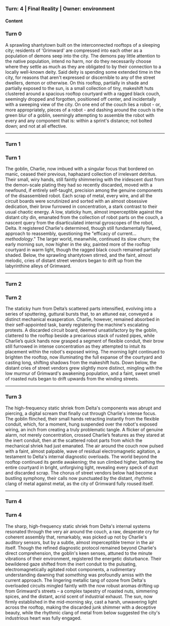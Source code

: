### Turn: 4 | Final Reality | Owner: environment

#### Content
### Turn 0

A sprawling shantytown built on the interconnected rooftops of a sleeping city; residents of 'Grimward' are compressed into each other as a population of demons seep into the city. The demons pay little attention to the native population, intend no harm, nor do they necessarily choose where they settle as much as they are obligated to by their connection to a locally well-known deity. Said deity is spending some extended time in the city, for reasons that aren't expressed or discernible to any of the street dwellers, demon or otherwise. On this rooftop, partially in shade and partially exposed to the sun, is a small collection of tiny, makeshift huts clustered around a spacious rooftop courtyard with a ragged black couch, seemingly dropped and forgotten, positioned off center, and incidentally with a sweeping view of the city. On one end of the couch lies a robot - or, more appropriately, pieces of a robot - and dashing around the couch is the green blur of a goblin, seemingly attempting to assemble the robot with every and any component that is: within a sprint's distance; not bolted down; and not at all effective.

---

### Turn 1

### Turn 1

The goblin, Charlie, now imbued with a singular focus that bordered on manic, ceased their previous, haphazard collection of irrelevant detritus. Their small, wiry hands, still faintly shimmering with the iridescent dust from the demon-scale plating they had so recently discarded, moved with a newfound, if entirely self-taught, precision among the genuine components of the disassembled robot. Each scrap of metal, every wire, and all the circuit boards were scrutinized and sorted with an almost obsessive dedication, their brow furrowed in concentration, a stark contrast to their usual chaotic energy. A low, staticky hum, almost imperceptible against the distant city din, emanated from the collection of robot parts on the couch, a nascent query from the disarticulated internal gyroscopes of the robot, Delta. It registered Charlie's determined, though still fundamentally flawed, approach to reassembly, questioning the "efficacy of current... *methodology*." The larger world, meanwhile, continued its slow churn; the early morning sun, now higher in the sky, painted more of the rooftop courtyard in warm light, though the ragged black couch remained partially shaded. Below, the sprawling shantytown stirred, and the faint, almost melodic, cries of distant street vendors began to drift up from the labyrinthine alleys of Grimward.

---

### Turn 2

### Turn 2

The staticky hum from Delta’s scattered parts intensified, evolving into a series of sputtering, guttural bursts that, to an attuned ear, conveyed a distinct mechanical exasperation. Charlie, however, remained absorbed in their self-appointed task, barely registering the machine's escalating protests. A discarded circuit board, deemed unsatisfactory by the goblin, clattered to the rooftop beside a precarious stack of rusted pipes, while Charlie’s quick hands now grasped a segment of flexible conduit, their brow still furrowed in intense concentration as they attempted to intuit its placement within the robot's exposed wiring. The morning light continued to brighten the rooftop, now illuminating the full expanse of the courtyard and casting long, shifting shadows from the makeshift huts. Down below, the distant cries of street vendors grew slightly more distinct, mingling with the low murmur of Grimward's awakening population, and a faint, sweet smell of roasted nuts began to drift upwards from the winding streets.

---

### Turn 3

The high-frequency static shriek from Delta's components was abrupt and piercing, a digital scream that finally cut through Charlie's intense focus. The goblin flinched, their small hands retracting instantly from the flexible conduit, which, for a moment, hung suspended over the robot's exposed wiring, an inch from creating a truly problematic tangle. A flicker of genuine alarm, not merely concentration, crossed Charlie’s features as they stared at the inert conduit, then at the scattered robot parts from which the mechanical shriek had just emanated. The air around the couch now pulsed with a faint, almost palpable, wave of residual electromagnetic agitation, a testament to Delta's internal diagnostic overloads. The world beyond the rooftop continued its gentle awakening; the sun climbed higher, bathing the entire courtyard in bright, unforgiving light, revealing every speck of dust and discarded scrap. The chorus of street vendors below had become a bustling symphony, their calls now punctuated by the distant, rhythmic clang of metal against metal, as the city of Grimward fully roused itself.

---

### Turn 4

### Turn 4

The sharp, high-frequency static shriek from Delta's internal systems resonated through the very air around the couch, a raw, desperate cry for coherent assembly that, remarkably, was picked up not by Charlie's auditory sensors, but by a subtle, almost imperceptible tremor in the air itself. Though the refined diagnostic protocol remained beyond Charlie's direct comprehension, the goblin's keen senses, attuned to the minute vibrations of their environment, registered the energetic disturbance. Their bewildered gaze shifted from the inert conduit to the pulsating, electromagnetically agitated robot components, a rudimentary understanding dawning that *something* was profoundly amiss with the current approach. The lingering metallic tang of ozone from Delta's overloaded circuits mingled faintly with the now robust aromas drifting up from Grimward's streets – a complex tapestry of roasted nuts, simmering spices, and the distant, acrid scent of industrial exhaust. The sun, now firmly established in the mid-morning sky, cast a harsh, unwavering light across the rooftop, making the discarded junk shimmer with a deceptive beauty, while the rhythmic clang of metal from below suggested the city's industrious heart was fully engaged.

